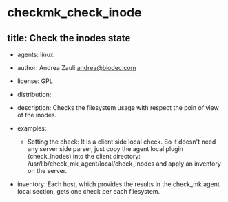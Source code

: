 checkmk_check_inode
===================

title: Check the inodes state
-----------------------------
* agents: linux
* author: Andrea Zauli <andrea@biodec.com>
* license: GPL
* distribution:
* description:
   Checks the filesystem usage with respect the poin of view of the inodes.

* examples:
  * Setting the check:
    It is a client side local check. So it doesn't need any server side parser,
    just copy the agent local plugin (check_inodes) into the client directory:
    /usr/lib/check_mk_agent/local/check_inodes
    and apply an inventory on the server.

* inventory:
  Each host, which provides the results in the check_mk agent local section,
  gets one check per each filesystem.